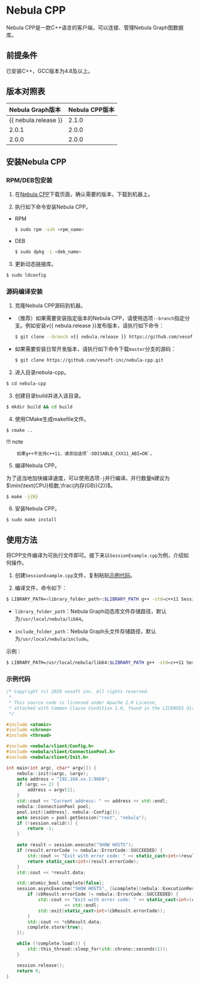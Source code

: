 # Nebula CPP

Nebula CPP是一款C++语言的客户端，可以连接、管理Nebula Graph图数据库。

## 前提条件

已安装C++，GCC版本为4.8及以上。

## 版本对照表

|Nebula Graph版本|Nebula CPP版本|
|:---|:---|
|{{ nebula.release }}|2.1.0|
|2.0.1|2.0.0|
|2.0.0|2.0.0|

## 安装Nebula CPP

### RPM/DEB包安装

1. 在[Nebula CPP](https://github.com/vesoft-inc/nebula-cpp/releases)下载页面，确认需要的版本，下载到机器上。

2. 执行如下命令安装Nebula CPP。

  - RPM

    ```bash
    $ sudo rpm -ivh <rpm_name>
    ```

  - DEB

    ```bash
    $ sudo dpkg -i <deb_name>
    ```

3. 更新动态链接库。

  ```bash
  $ sudo ldconfig
  ```

### 源码编译安装

1. 克隆Nebula CPP源码到机器。

  - （推荐）如果需要安装指定版本的Nebula CPP，请使用选项`--branch`指定分支。例如安装v{{ nebula.release }}发布版本，请执行如下命令：

    ```bash
    $ git clone --branch v{{ nebula.release }} https://github.com/vesoft-inc/nebula-cpp.git
    ```

  - 如果需要安装日常开发版本，请执行如下命令下载`master`分支的源码：

    ```bash
    $ git clone https://github.com/vesoft-inc/nebula-cpp.git
    ```

2. 进入目录nebula-cpp。

  ```bash
  $ cd nebula-cpp
  ```

3. 创建目录build并进入该目录。

  ```bash
  $ mkdir build && cd build
  ```

4. 使用CMake生成makefile文件。

  ```bash
  $ cmake ..
  ```

  !!! note

        如果g++不支持c++11，请添加选项`-DDISABLE_CXX11_ABI=ON`。

5. 编译Nebula CPP。  

  为了适当地加快编译速度，可以使用选项`-j`并行编译。并行数量`N`建议为$\min(\text{CPU}核数,\frac{内存(GB)}{2})$。

  ```bash
  $ make -j{N}
  ```

6. 安装Nebula CPP。

  ```bash
  $ sudo make install
  ```

## 使用方法

将CPP文件编译为可执行文件即可。接下来以`SessionExample.cpp`为例，介绍如何操作。

1. 创建`SessionExample.cpp`文件，复制粘贴[示例代码](#示例代码)。

2. 编译文件，命令如下：

  ```bash
  $ LIBRARY_PATH=<library_folder_path>:$LIBRARY_PATH g++ -std=c++11 SessionExample.cpp -I<include_folder_path> -lnebula_graph_client -o session_example
  ```

  - `library_folder_path`：Nebula Graph动态库文件存储路径，默认为`/usr/local/nebula/lib64`。

  - `include_folder_path`：Nebula Graph头文件存储路径，默认为`/usr/local/nebula/include`。

  示例：

  ```bash
  $ LIBRARY_PATH=/usr/local/nebula/lib64:$LIBRARY_PATH g++ -std=c++11 SessionExample.cpp -I/usr/local/nebula/include -lnebula_graph_client -o session_example
  ```

### 示例代码

```C++
/* Copyright (c) 2020 vesoft inc. All rights reserved.
 *
 * This source code is licensed under Apache 2.0 License,
 * attached with Common Clause Condition 1.0, found in the LICENSES directory.
 */

#include <atomic>
#include <chrono>
#include <thread>

#include <nebula/client/Config.h>
#include <nebula/client/ConnectionPool.h>
#include <nebula/client/Init.h>

int main(int argc, char* argv[]) {
    nebula::init(&argc, &argv);
    auto address = "192.168.xx.1:9669";
    if (argc == 2) {
        address = argv[1];
    }
    std::cout << "Current address: " << address << std::endl;
    nebula::ConnectionPool pool;
    pool.init({address}, nebula::Config{});
    auto session = pool.getSession("root", "nebula");
    if (!session.valid()) {
        return -1;
    }

    auto result = session.execute("SHOW HOSTS");
    if (result.errorCode != nebula::ErrorCode::SUCCEEDED) {
        std::cout << "Exit with error code: " << static_cast<int>(result.errorCode) << std::endl;
        return static_cast<int>(result.errorCode);
    }
    std::cout << *result.data;

    std::atomic_bool complete{false};
    session.asyncExecute("SHOW HOSTS", [&complete](nebula::ExecutionResponse&& cbResult) {
        if (cbResult.errorCode != nebula::ErrorCode::SUCCEEDED) {
            std::cout << "Exit with error code: " << static_cast<int>(cbResult.errorCode)
                      << std::endl;
            std::exit(static_cast<int>(cbResult.errorCode));
        }
        std::cout << *cbResult.data;
        complete.store(true);
    });

    while (!complete.load()) {
        std::this_thread::sleep_for(std::chrono::seconds(1));
    }

    session.release();
    return 0;
}
```
